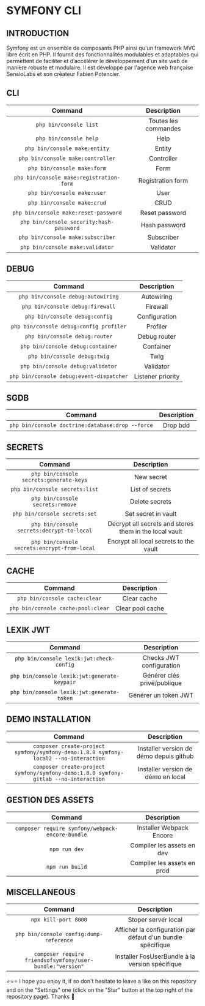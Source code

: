 # SYMFONY CLI

## INTRODUCTION
Symfony est un ensemble de composants PHP ainsi qu'un framework MVC libre écrit en PHP. Il fournit des fonctionnalités modulables et adaptables qui permettent de faciliter et d’accélérer le développement d'un site web de manière robuste et modulaire. Il est développé par l'agence web française SensioLabs et son créateur Fabien Potencier.

## CLI
| Command | Description |
| :--------------: | :---------: |
| `php bin/console list`| Toutes les commandes |
| `php bin/console help` | Help |
| `php bin/console make:entity` | Entity |
| `php bin/console make:controller` | Controller |
| `php bin/console make:form` | Form |
| `php bin/console make:registration-form` | Registration form |
| `php bin/console make:user` | User |
| `php bin/console make:crud` | CRUD |
| `php bin/console make:reset-password` | Reset password |
| `php bin/console security:hash-password` | Hash password |
| `php bin/console make:subscriber` | Subscriber |
| `php bin/console make:validator` | Validator |

## DEBUG
| Command | Description |
| :--------------: | :---------: |
| `php bin/console debug:autowiring` | Autowiring |
| `php bin/console debug:firewall` | Firewall |
| `php bin/console debug:config` | Configuration |
| `php bin/console debug:config profiler` | Profiler |
| `php bin/console debug:router` | Debug router |
| `php bin/console debug:container` | Container |
| `php bin/console debug:twig` | Twig |
| `php bin/console debug:validator` | Validator |
| `php bin/console debug:event-dispatcher` | Listener priority |

## SGDB
| Command | Description |
| :--------------: | :---------: |
| `php bin/console doctrine:database:drop --force`| Drop bdd |

## SECRETS
| Command | Description |
| :--------------: | :---------: |
| `php bin/console secrets:generate-keys` | New secret |
| `php bin/console secrets:list` | List of secrets |
| `php bin/console secrets:remove` | Delete secrets |
| `php bin/console secrets:set` | Set secret in vault |
| `php bin/console secrets:decrypt-to-local` | Decrypt all secrets and stores them in the local vault |
| `php bin/console secrets:encrypt-from-local` | Encrypt all local secrets to the vault |

## CACHE
| Command | Description |
| :--------------: | :---------: |
| `php bin/console cache:clear`| Clear cache |
| `php bin/console cache:pool:clear`| Clear pool cache |

## LEXIK JWT
| Command | Description |
| :--------------: | :---------: |
| `php bin/console lexik:jwt:check-config`| Checks JWT configuration |
| `php bin/console lexik:jwt:generate-keypair`| Générer clés privé/publique |
| `php bin/console lexik:jwt:generate-token`| Générer un token JWT |

## DEMO INSTALLATION
| Command | Description |
| :--------------: | :---------: |
| `composer create-project symfony/symfony-demo:1.8.0 symfony-local2 --no-interaction`| Installer version de démo depuis github |
| `composer create-project symfony/symfony-demo:1.8.0 symfony-gitlab --no-interaction`| Installer version de démo en local |

## GESTION DES ASSETS
| Command | Description |
| :--------------: | :---------: |
| `composer require symfony/webpack-encore-bundle`| Installer Webpack Encore |
| `npm run dev`| Compiler les assets en dev |
| `npm run build`| Compiler les assets en prod |

## MISCELLANEOUS
| Command | Description |
| :--------------: | :---------: |
| `npx kill-port 8000`| Stoper server local |
| `php bin/console config:dump-reference`| Afficher la configuration par défaut d'un bundle spécifique |
| `composer require friendsofsymfony/user-bundle:"version"`| Installer FosUserBundle à la version spécifique |

⭐⭐⭐ I hope you enjoy it, if so don't hesitate to leave a like on this repository and on the "Settings" one (click on the "Star" button at the top right of the repository page). Thanks 🤗
